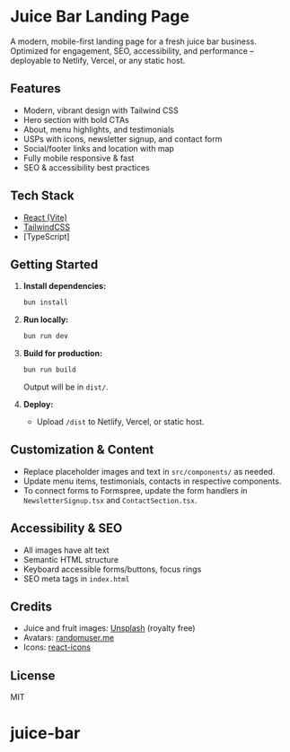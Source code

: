 # Juice Bar Landing Page

A modern, mobile-first landing page for a fresh juice bar business. Optimized for engagement, SEO, accessibility, and performance – deployable to Netlify, Vercel, or any static host.

## Features
- Modern, vibrant design with Tailwind CSS
- Hero section with bold CTAs
- About, menu highlights, and testimonials
- USPs with icons, newsletter signup, and contact form
- Social/footer links and location with map
- Fully mobile responsive & fast
- SEO & accessibility best practices

## Tech Stack
- [React (Vite)](https://vitejs.dev/)
- [TailwindCSS](https://tailwindcss.com/)
- [TypeScript]

## Getting Started

1. **Install dependencies:**
   ```bash
   bun install
   ```

2. **Run locally:**
   ```bash
   bun run dev
   ```

3. **Build for production:**
   ```bash
   bun run build
   ```
   Output will be in `dist/`.

4. **Deploy:**
   - Upload `/dist` to Netlify, Vercel, or static host.

## Customization & Content
- Replace placeholder images and text in `src/components/` as needed.
- Update menu items, testimonials, contacts in respective components.
- To connect forms to Formspree, update the form handlers in `NewsletterSignup.tsx` and `ContactSection.tsx`.

## Accessibility & SEO
- All images have alt text
- Semantic HTML structure
- Keyboard accessible forms/buttons, focus rings
- SEO meta tags in `index.html`

## Credits
- Juice and fruit images: [Unsplash](https://unsplash.com/) (royalty free)
- Avatars: [randomuser.me](https://randomuser.me/)
- Icons: [react-icons](https://react-icons.github.io/react-icons/)

## License
MIT
# juice-bar
